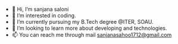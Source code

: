 - 👋 Hi, I’m sanjana saloni
- 👀 I’m interested in coding.
- 🌱 I’m currently pursuing my B.Tech degree @ITER, SOAU.
- 💞️ I’m looking to learn more about developing and technologies.
- 📫 You can reach me through mail sanjanasahoo1712@gmail.com

<!---
sanjsaloni/sanjsaloni is a ✨ special ✨ repository because its `README.md` (this file) appears on your GitHub profile.
You can click the Preview link to take a look at your changes.
--->
